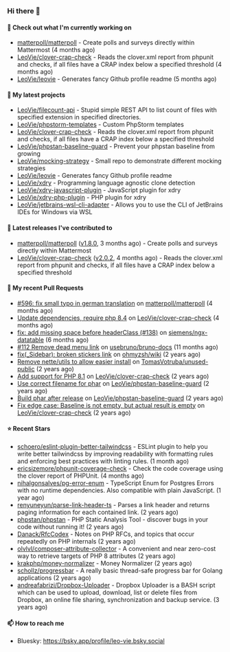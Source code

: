 ### Hi there 👋

#### 👷 Check out what I'm currently working on

- [matterpoll/matterpoll](https://github.com/matterpoll/matterpoll) - Create polls and surveys directly within Mattermost (4 months ago)
- [LeoVie/clover-crap-check](https://github.com/LeoVie/clover-crap-check) - Reads the clover.xml report from phpunit and checks, if all files have a CRAP index below a specified threshold (4 months ago)
- [LeoVie/leovie](https://github.com/LeoVie/leovie) - Generates fancy Github profile readme (5 months ago)

#### 🌱 My latest projects

- [LeoVie/filecount-api](https://github.com/LeoVie/filecount-api) - Stupid simple REST API to list count of files with specified extension in specified directories.
- [LeoVie/phpstorm-templates](https://github.com/LeoVie/phpstorm-templates) - Custom PhpStorm templates
- [LeoVie/clover-crap-check](https://github.com/LeoVie/clover-crap-check) - Reads the clover.xml report from phpunit and checks, if all files have a CRAP index below a specified threshold
- [LeoVie/phpstan-baseline-guard](https://github.com/LeoVie/phpstan-baseline-guard) - Prevent your phpstan baseline from growing
- [LeoVie/mocking-strategy](https://github.com/LeoVie/mocking-strategy) - Small repo to demonstrate different mocking strategies
- [LeoVie/leovie](https://github.com/LeoVie/leovie) - Generates fancy Github profile readme
- [LeoVie/xdry](https://github.com/LeoVie/xdry) - Programming language agnostic clone detection
- [LeoVie/xdry-javascript-plugin](https://github.com/LeoVie/xdry-javascript-plugin) - JavaScript plugin for xdry
- [LeoVie/xdry-php-plugin](https://github.com/LeoVie/xdry-php-plugin) - PHP plugin for xdry
- [LeoVie/jetbrains-wsl-cli-adapter](https://github.com/LeoVie/jetbrains-wsl-cli-adapter) - Allows you to use the CLI of JetBrains IDEs for Windows via WSL

#### 🔭 Latest releases I've contributed to

- [matterpoll/matterpoll](https://github.com/matterpoll/matterpoll) ([v1.8.0](https://github.com/matterpoll/matterpoll/releases/tag/v1.8.0), 3 months ago) - Create polls and surveys directly within Mattermost
- [LeoVie/clover-crap-check](https://github.com/LeoVie/clover-crap-check) ([v2.0.2](https://github.com/LeoVie/clover-crap-check/releases/tag/v2.0.2), 4 months ago) - Reads the clover.xml report from phpunit and checks, if all files have a CRAP index below a specified threshold

#### 🔨 My recent Pull Requests

- [#596: fix small typo in german translation](https://github.com/matterpoll/matterpoll/pull/597) on [matterpoll/matterpoll](https://github.com/matterpoll/matterpoll) (4 months ago)
- [Update dependencies, require php 8.4](https://github.com/LeoVie/clover-crap-check/pull/11) on [LeoVie/clover-crap-check](https://github.com/LeoVie/clover-crap-check) (4 months ago)
- [fix: add missing space before headerClass (#138)](https://github.com/siemens/ngx-datatable/pull/139) on [siemens/ngx-datatable](https://github.com/siemens/ngx-datatable) (6 months ago)
- [#112 Remove dead menu link](https://github.com/usebruno/bruno-docs/pull/113) on [usebruno/bruno-docs](https://github.com/usebruno/bruno-docs) (11 months ago)
- [fix(_Sidebar): broken stickers link](https://github.com/ohmyzsh/wiki/pull/43) on [ohmyzsh/wiki](https://github.com/ohmyzsh/wiki) (2 years ago)
- [Remove nette/utils to allow easier install](https://github.com/TomasVotruba/unused-public/pull/87) on [TomasVotruba/unused-public](https://github.com/TomasVotruba/unused-public) (2 years ago)
- [Add support for PHP 8.1](https://github.com/LeoVie/clover-crap-check/pull/10) on [LeoVie/clover-crap-check](https://github.com/LeoVie/clover-crap-check) (2 years ago)
- [Use correct filename for phar](https://github.com/LeoVie/phpstan-baseline-guard/pull/12) on [LeoVie/phpstan-baseline-guard](https://github.com/LeoVie/phpstan-baseline-guard) (2 years ago)
- [Build phar after release](https://github.com/LeoVie/phpstan-baseline-guard/pull/11) on [LeoVie/phpstan-baseline-guard](https://github.com/LeoVie/phpstan-baseline-guard) (2 years ago)
- [Fix edge case: Baseline is not empty, but actual result is empty](https://github.com/LeoVie/clover-crap-check/pull/9) on [LeoVie/clover-crap-check](https://github.com/LeoVie/clover-crap-check) (2 years ago)

#### ⭐ Recent Stars

- [schoero/eslint-plugin-better-tailwindcss](https://github.com/schoero/eslint-plugin-better-tailwindcss) - ESLint plugin to help you write better tailwindcss by improving readability with formatting rules and enforcing best practices with linting rules. (1 month ago)
- [ericsizemore/phpunit-coverage-check](https://github.com/ericsizemore/phpunit-coverage-check) - Check the code coverage using the clover report of PHPUnit. (4 months ago)
- [nihalgonsalves/pg-error-enum](https://github.com/nihalgonsalves/pg-error-enum) - TypeScript Enum for Postgres Errors with no runtime dependencies. Also compatible with plain JavaScript. (1 year ago)
- [renyuneyun/parse-link-header-ts](https://github.com/renyuneyun/parse-link-header-ts) - Parses a link header and returns paging information for each contained link. (2 years ago)
- [phpstan/phpstan](https://github.com/phpstan/phpstan) - PHP Static Analysis Tool - discover bugs in your code without running it! (2 years ago)
- [Danack/RfcCodex](https://github.com/Danack/RfcCodex) - Notes on PHP RFCs, and topics that occur repeatedly on PHP internals (2 years ago)
- [olvlvl/composer-attribute-collector](https://github.com/olvlvl/composer-attribute-collector) - A convenient and near zero-cost way to retrieve targets of PHP 8 attributes (2 years ago)
- [krakphp/money-normalizer](https://github.com/krakphp/money-normalizer) - Money Normalizer (2 years ago)
- [schollz/progressbar](https://github.com/schollz/progressbar) - A really basic thread-safe progress bar for Golang applications (2 years ago)
- [andreafabrizi/Dropbox-Uploader](https://github.com/andreafabrizi/Dropbox-Uploader) - Dropbox Uploader is a BASH script which can be used to upload, download, list or delete files from Dropbox, an online file sharing, synchronization and backup service. (3 years ago)

#### 📫 How to reach me

- Bluesky: https://bsky.app/profile/leo-vie.bsky.social
